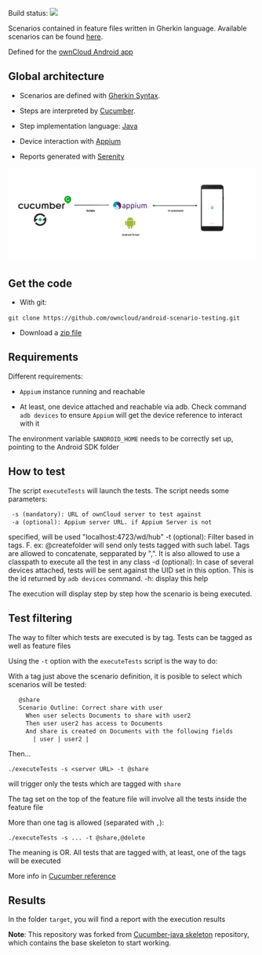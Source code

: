 Build status:
![](https://app.bitrise.io/app/d9ceab91286794be/status.svg?token=zSpveXrg9JoguUP0-dQDug)

Scenarios contained in feature files written in Gherkin language.
Available scenarios can be found
[here](src/test/resources/io/cucumber).

Defined for the [ownCloud Android app](https://github.com/owncloud/android)


## Global architecture

- Scenarios are defined with [Gherkin
Syntax](https://cucumber.io/docs/gherkin/).

- Steps are interpreted by [Cucumber](https://cucumber.io/).

- Step implementation language:
[Java](https://docs.oracle.com/javase/7/docs/)

- Device interaction with [Appium](http://appium.io/)

- Reports generated with [Serenity](https://github.com/serenity-bdd/)

![](architecture.png)

## Get the code

- With git:

`git clone https://github.com/owncloud/android-scenario-testing.git`

- Download a [zip
file](https://github.com/owncloud/android-scenario-testing/archive/master.zip)

## Requirements

Different requirements:

* `Appium` instance running and reachable

* At least, one device attached and reachable via adb. Check command
`adb devices` to ensure `Appium` will get the device reference to
interact with it

The environment variable `$ANDROID_HOME` needs to be correctly set up,
pointing to the Android SDK folder

## How to test

The script `executeTests` will launch the tests. The script needs some
parameters:

     -s (mandatory): URL of ownCloud server to test against
     -a (optional): Appium server URL. if Appium Server is not
specified, will be used "localhost:4723/wd/hub"
     -t (optional): Filter based in tags. F. ex: @createfolder will send
only tests tagged with such label. Tags are allowed to concatenate,
sepparated by ",". It is also allowed to use a classpath to execute all
the test in any class
     -d (optional): In case of several devices attached, tests will be
sent against the UID set in this option. This is the id returned by `adb
devices` command.
     -h: display this help

The execution will display step by step how the scenario is being executed.

## Test filtering

The way to filter which tests are executed is by tag. Tests can be
tagged as well as feature files

Using the `-t` option with the `executeTests` script is the way to do:

With a tag just above the scenario definition, it is posible to select
which scenarios will be tested:

```
   @share
   Scenario Outline: Correct share with user
     When user selects Documents to share with user2
     Then user user2 has access to Documents
     And share is created on Documents with the following fields
       | user | user2 |
```

Then...

````
./executeTests -s <server URL> -t @share
````

will trigger only the tests which are tagged with `share`

The tag set on the top of the feature file will involve all the tests
inside the feature file

More than one tag is allowed (separated with `,`):

````
./executeTests -s ... -t @share,@delete
````

The meaning is OR. All tests that are tagged with, at least, one of the
tags will be executed

More info in [Cucumber reference](https://cucumber.io/docs/cucumber/api/)

## Results

In the folder `target`, you will find a report with the execution results

**Note**: This repository was forked from [Cucumber-java
skeleton](https://github.com/cucumber/cucumber-java-skeleton)
repository, which contains the base skeleton to start working.
